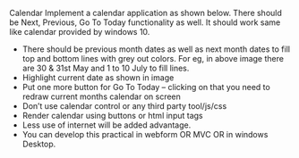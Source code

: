 Calendar
Implement a calendar application as shown below. There should be Next, Previous, Go To Today functionality as well. It should work same like calendar provided by windows 10.
 

-	There should be previous month dates as well as next month dates to fill top and bottom lines with grey out colors. For eg, in above image there are 30 & 31st May and 1 to 10 July to fill lines.
-	Highlight current date as shown in image
-	Put one more button for Go To Today – clicking on that you need to redraw current months calendar on screen
-	Don’t use calendar control or any third party tool/js/css
-	Render calendar using buttons or html input tags
-	Less use of internet will be added advantage.
-	You can develop this practical in webform OR MVC OR in windows Desktop.
